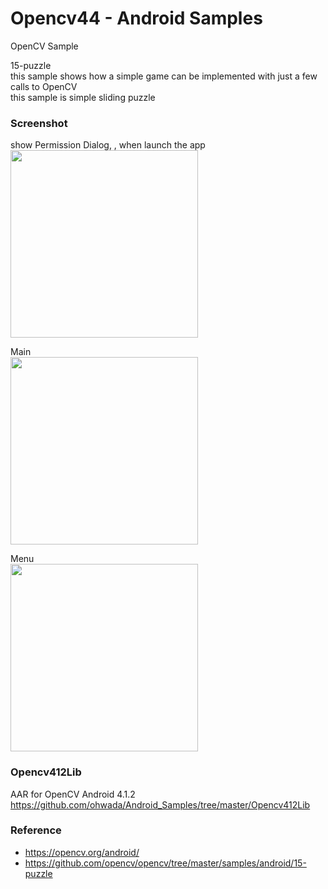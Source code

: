Opencv44 - Android Samples
===============

OpenCV Sample <br/>

15-puzzle <br/>
this sample shows how a simple game can be implemented with just a few calls to OpenCV <br/>
this sample is simple sliding puzzle  <br/>


### Screenshot <br/>
show Permission Dialog, , when launch the app <br/>
<image src="https://raw.githubusercontent.com/ohwada/Android_Samples/master/Opencv44/screenshot/opencv44_camera_permission.png" width="300" /><br/>

Main <br/>
<image src="https://raw.githubusercontent.com/ohwada/Android_Samples/master/Opencv44/screenshot/Opencv44_main.png" width="300" /><br/>

Menu <br/>
<image src="https://raw.githubusercontent.com/ohwada/Android_Samples/master/Opencv44/screenshot/Opencv44_menu.png" width="300" /><br/>


### Opencv412Lib <br/>
AAR for OpenCV Android 4.1.2 <br/>
https://github.com/ohwada/Android_Samples/tree/master/Opencv412Lib <br/>

### Reference <br/>
- https://opencv.org/android/
- https://github.com/opencv/opencv/tree/master/samples/android/15-puzzle

